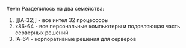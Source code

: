 #evm 
Разделилось на два семейства: 
1. [[IA-32]] - все интел 32 процессоры
2. x86-64 - все персональные компьютеры и подовляющая часть серверных решений
3. IA-64 - корпоративные решения для серверов
